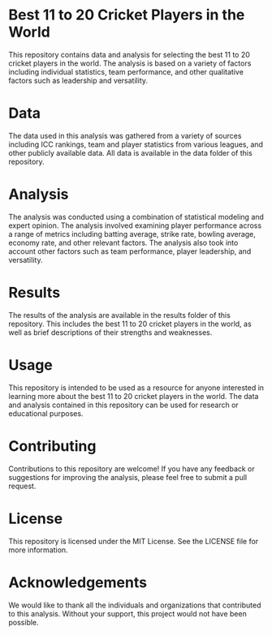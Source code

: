 # Best 11 to 20 Cricket Players in the World
This repository contains data and analysis for selecting the best 11 to 20 cricket players in the world. The analysis is based on a variety of factors including individual statistics, team performance, and other qualitative factors such as leadership and versatility.

# Data
The data used in this analysis was gathered from a variety of sources including ICC rankings, team and player statistics from various leagues, and other publicly available data. All data is available in the data folder of this repository.

# Analysis
The analysis was conducted using a combination of statistical modeling and expert opinion. The analysis involved examining player performance across a range of metrics including batting average, strike rate, bowling average, economy rate, and other relevant factors. The analysis also took into account other factors such as team performance, player leadership, and versatility.

# Results
The results of the analysis are available in the results folder of this repository. This includes the best 11 to 20 cricket players in the world, as well as brief descriptions of their strengths and weaknesses.

# Usage
This repository is intended to be used as a resource for anyone interested in learning more about the best 11 to 20 cricket players in the world. The data and analysis contained in this repository can be used for research or educational purposes.

# Contributing
Contributions to this repository are welcome! If you have any feedback or suggestions for improving the analysis, please feel free to submit a pull request.

# License
This repository is licensed under the MIT License. See the LICENSE file for more information.

# Acknowledgements
We would like to thank all the individuals and organizations that contributed to this analysis. Without your support, this project would not have been possible.

